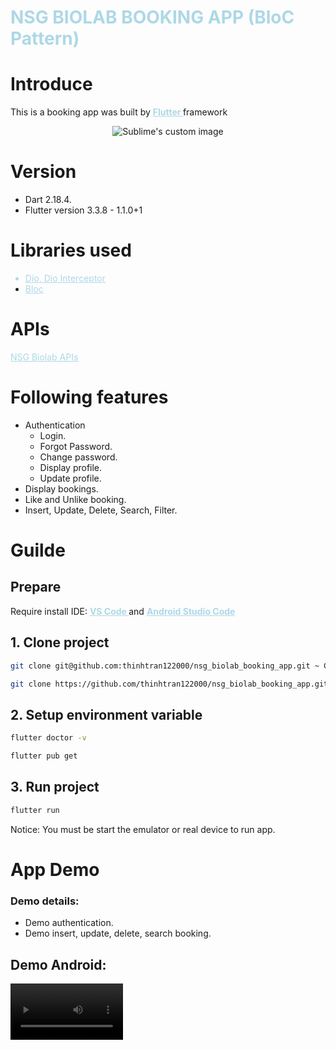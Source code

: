 <!DOCTYPE html>
<html>
<body>
<h1 style="color: lightblue; font-weight:bold;"> NSG BIOLAB BOOKING APP (BloC Pattern)
</h1>
<h1> Introduce </h1>
<p> This is a booking app was built by 
    <span >
        <a style="color: lightblue; font-weight:bold;" href=https://flutter.dev> Flutter
        </a>
    </span> 
    <span>framework
    </span> 
</p>
 <p align="center">
  <img src="https://nsgbio.com/wp-content/uploads/2021/08/nsgb-aioseo-logo-1.jpg" alt="Sublime's custom image">
</p> 
  <h1> Version </h1>
<ul>
  <li>
  Dart 2.18.4.
  </li>
  <li>
  Flutter version 3.3.8 - 1.1.0+1
  </li>
      
</ul>
<h1> Libraries used </h1>
<ul>
  <li style="color:lightblue;">
    <a style="color:lightblue;" href= https://pub.dev/packages/dio >Dio, Dio Interceptor
    </a>
  </li>
  <li> 
    <a style="color:lightblue;" href= https://bloclibrary.dev/#/ >Bloc
    </a>
  </li>
</ul>

<h1> APIs </h1>
<a style="color:lightblue;" href= https://nsg-bio.vinova.sg/documentation#/ >NSG Biolab APIs</a>
<p></p>

<h1> Following features </h1>

<ul>
  <li>
    <a>Authentication</a>
    <ul>
      <li>
      Login.
      </li>
       <li>
      Forgot Password.
      </li>
       <li>
      Change password.
      </li>
       <li>
      Display profile.
      </li>
       <li>
      Update profile.
      </li>
    </ul>
  </li>
    <li> 
      <a>Display bookings.
      </a>
    </li>
    <li> 
      <a>Like and Unlike booking.
      </a>
    </li>
    <li> 
        <a>Insert, Update, Delete, Search, Filter.
        </a>
    </li>
</ul>

<h1> Guilde </h1>
<h2> Prepare </h2>
<p>
 <span>Require install IDE: 
    </span> 
 <span >
        <a style="color: lightblue; font-weight:bold;" href=https://code.visualstudio.com> VS Code
        </a>
    </span> 
    <span>and
    </span> 
    <span >
        <a style="color: lightblue; font-weight:bold;" href=https://developer.android.com/studio> Android Studio Code
        </a>
    </span> 
</p>

## 1. Clone project

```sh
git clone git@github.com:thinhtran122000/nsg_biolab_booking_app.git ~ Clone with SSH
```

```sh
git clone https://github.com/thinhtran122000/nsg_biolab_booking_app.git ~ Clone with HTTPS
```

## 2. Setup environment variable

```sh
flutter doctor -v
```

```sh
flutter pub get
```

## 3. Run project

```sh
flutter run
```

<p> Notice: You must be start the emulator or real device to run app.</p>

<h1> App Demo </h1>
<h3> Demo details: </h3>

<ul>
  <li>
  Demo authentication.
  </li>
  <li>
  Demo insert, update, delete, search booking.
  </li>
</ul>

<h2> Demo Android: </h2>
 <video src='https://user-images.githubusercontent.com/48506960/211948069-08a5f6ab-4335-4db9-bcbf-be7ac2123c70.mp4' width=180 >

</body>
</html>
